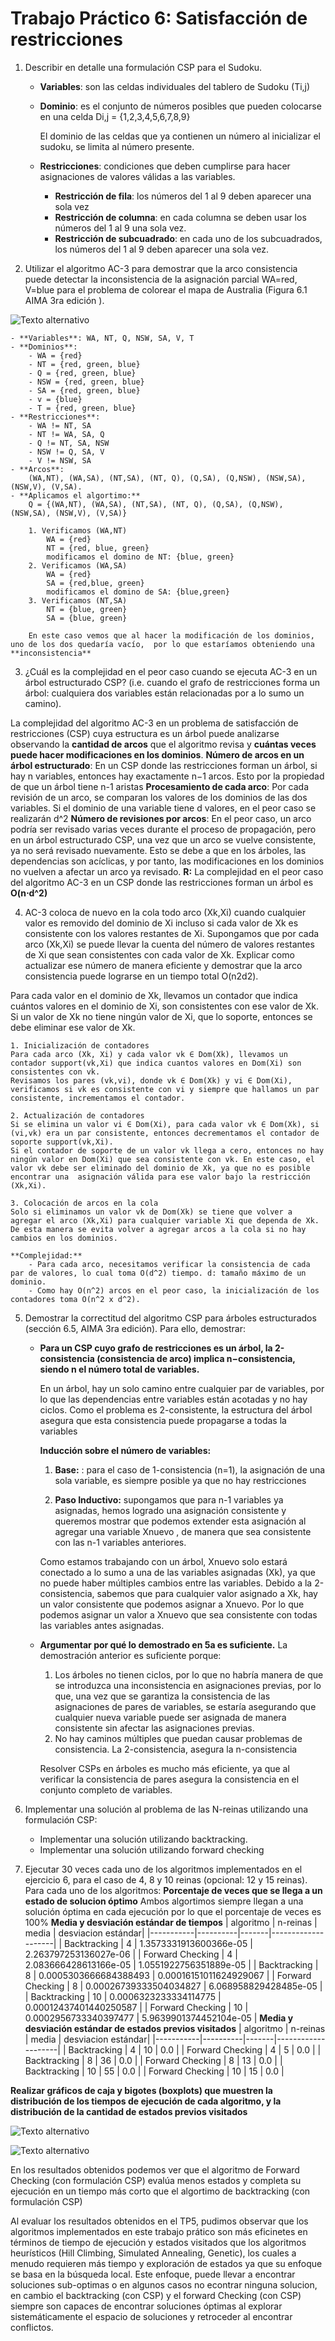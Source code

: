 # Trabajo Práctico 6: Satisfacción de restricciones

1. Describir en detalle una formulación CSP para el Sudoku.
    - **Variables**: son las celdas individuales del tablero de Sudoku (Ti,j)
    - **Dominio**: es el conjunto de números posibles que pueden colocarse en una celda
        Di,j = {1,2,3,4,5,6,7,8,9}

        El dominio de las celdas que ya contienen un número al inicializar el sudoku, se limita al número presente.
    - **Restricciones**: condiciones que deben cumplirse para hacer asignaciones de valores válidas a las variables.
        - **Restricción de fila**: los números del 1 al 9 deben aparecer una sola vez
        - **Restricción de columna**: en cada columna se deben usar los números del 1 al 9 una sola vez.
        - **Restricción de subcuadrado**: en cada uno de los subcuadrados, los números del 1 al 9 deben aparecer una sola vez.

2. Utilizar el algoritmo AC-3 para demostrar que la arco consistencia puede detectar la inconsistencia de la asignación parcial WA=red, V=blue para el problema de colorear el mapa de Australia
(Figura 6.1 AIMA 3ra edición ).

![Texto alternativo](images\6.1_AIMA.png)


    - **Variables**: WA, NT, Q, NSW, SA, V, T
    - **Dominios**: 
        - WA = {red}
        - NT = {red, green, blue}
        - Q = {red, green, blue}
        - NSW = {red, green, blue}
        - SA = {red, green, blue}
        - v = {blue}
        - T = {red, green, blue}
    - **Restricciones**:
        - WA != NT, SA
        - NT != WA, SA, Q
        - Q != NT, SA, NSW
        - NSW != Q, SA, V
        - V != NSW, SA
    - **Arcos**:
        (WA,NT), (WA,SA), (NT,SA), (NT, Q), (Q,SA), (Q,NSW), (NSW,SA), (NSW,V), (V,SA).
    - **Aplicamos el algortimo:**
        Q = {(WA,NT), (WA,SA), (NT,SA), (NT, Q), (Q,SA), (Q,NSW), (NSW,SA), (NSW,V), (V,SA)}

        1. Verificamos (WA,NT)
            WA = {red}
            NT = {red, blue, green}
            modificamos el domino de NT: {blue, green}
        2. Verificamos (WA,SA)
            WA = {red}
            SA = {red,blue, green}
            modificamos el domino de SA: {blue,green}
        3. Verificamos (NT,SA)
            NT = {blue, green}
            SA = {blue, green}

        En este caso vemos que al hacer la modificación de los dominios, uno de los dos quedaría vacío,  por lo que estaríamos obteniendo una **inconsistencia**

3. ¿Cuál es la complejidad en el peor caso cuando se ejecuta AC-3 en un árbol estructurado CSP?
(i.e. cuando el grafo de restricciones forma un árbol: cualquiera dos variables están relacionadas
por a lo sumo un camino).

La complejidad del algoritmo AC-3 en un problema de satisfacción de restricciones (CSP) cuya estructura es un árbol puede analizarse observando la **cantidad de arcos** que el algoritmo revisa y **cuántas veces puede hacer modificaciones en los dominios**.
    **Número de arcos en un árbol estructurado**: En un CSP donde las restricciones forman un árbol, si hay n variables, entonces hay exactamente n−1 arcos. Esto por la propiedad de que un árbol tiene n-1 aristas
    **Procesamiento de cada arco**: Por cada revisión de un arco, se comparan los valores de los dominios de las dos variables. Si el dominio de una variable tiene d valores, en el peor caso se realizarán d^2
    **Número de revisiones por arcos**: En el peor caso, un arco podría ser revisado varias veces durante el proceso de propagación, pero en un árbol estructurado CSP, una vez que un arco se vuelve consistente, ya no será revisado nuevamente. Esto se debe a que en los árboles, las dependencias son acíclicas, y por tanto, las modificaciones en los dominios no vuelven a afectar un arco ya revisado.
    **R:** La complejidad en el peor caso del algoritmo AC-3 en un CSP donde las restricciones forman un árbol es **O(n⋅d^2)** 

 4. AC-3 coloca de nuevo en la cola todo arco (Xk,Xi) cuando cualquier valor es removido del dominio de Xi incluso si cada valor de Xk es consistente con los valores restantes de Xi. Supongamos que por cada arco (Xk,Xi) se puede llevar la cuenta del número de valores restantes de Xi que sean consistentes con cada valor de Xk. Explicar como actualizar ese número de manera eficiente y demostrar que la arco consistencia puede lograrse en un tiempo total O(n2d2).

Para cada valor en el dominio de Xk, llevamos un contador que indica cuántos valores en el dominio de Xi, son consistentes con ese valor de Xk. Si un valor de Xk no tiene ningún valor de Xi, que lo soporte, entonces se debe eliminar ese valor de Xk.

    1. Inicialización de contadores
    Para cada arco (Xk, Xi) y cada valor vk ∈ Dom(Xk), llevamos un contador support(vk,Xi) que indica cuantos valores en Dom(Xi) son consistentes con vk.
    Revisamos los pares (vk,vi), donde vk ∈ Dom(Xk) y vi ∈ Dom(Xi), verificamos si vk es consistente con vi y siempre que hallamos un par consistente, incrementamos el contador.

    2. Actualización de contadores
    Si se elimina un valor vi ∈ Dom(Xi), para cada valor vk ∈ Dom(Xk), si (vi,vk) era un par consistente, entonces decrementamos el contador de soporte support(vk,Xi).
    Si el contador de soporte de un valor vk llega a cero, entonces no hay ningún valor en Dom(Xi) que sea consistente con vk. En este caso, el valor vk debe ser eliminado del dominio de Xk, ya que no es posible encontrar una  asignación válida para ese valor bajo la restricción (Xk,Xi).

    3. Colocación de arcos en la cola
    Solo si eliminamos un valor vk de Dom(Xk) se tiene que volver a agregar el arco (Xk,Xi) para cualquier variable Xi que dependa de Xk. De esta manera se evita volver a agregar arcos a la cola si no hay cambios en los dominios.

    **Complejidad:** 
        - Para cada arco, necesitamos verificar la consistencia de cada par de valores, lo cual toma O(d^2) tiempo. d: tamaño máximo de un dominio.
        - Como hay O(n^2) arcos en el peor caso, la inicialización de los contadores toma O(n^2 x d^2).

5. Demostrar la correctitud del algoritmo CSP para árboles estructurados (sección 6.5, AIMA 3ra edición). Para ello, demostrar:

    - **Para un CSP cuyo grafo de restricciones es un árbol, la 2-consistencia (consistencia de arco) implica n−consistencia, siendo n el número total de variables.** 

        En un árbol, hay un solo camino entre cualquier par de variables, por lo que las dependencias entre variables están acotadas y no hay ciclos.
        Como el problema es 2-consistente, la estructura del árbol asegura que esta consistencia puede propagarse a todas la variables

        **Inducción sobre el número de variables:**
        1. **Base:** : para el caso de 1-consistencia (n=1), la asignación de una sola variable, es siempre posible ya que no hay restricciones

        2. **Paso Inductivo:** supongamos que para n-1 variables ya asignadas, hemos logrado una asignación consistente y queremos mostrar que podemos extender esta asignación al agregar una variable Xnuevo , de manera que sea consistente con las n-1 variables anteriores.

        Como estamos trabajando con un árbol, Xnuevo solo estará conectado a lo sumo a una de las variables asignadas (Xk), ya que no puede haber múltiples cambios entre las variables. Debido a la 2-consistencia, sabemos que para cualquier valor asignado a Xk, hay un valor consistente que podemos asignar a Xnuevo. Por lo que podemos asignar un valor a Xnuevo que sea consistente con todas las variables antes asignadas.

    - **Argumentar por qué lo demostrado en 5a es suficiente.**
        La demostración anterior es suficiente porque: 

        1. Los árboles no tienen ciclos, por lo que no habría manera de que se introduzca una inconsistencia en asignaciones previas, por lo que, una vez que se garantiza la consistencia de las asignaciones de pares de variables, se estaría asegurando que cualquier nueva variable puede ser asignada de manera consistente sin afectar las asignaciones previas.
        2. No hay caminos múltiples que puedan causar problemas de consistencia. La 2-consistencia, asegura la n-consistencia

        Resolver CSPs en árboles es mucho más eficiente, ya que al verificar la consistencia de pares asegura la consistencia en el conjunto completo de variables.

6. Implementar una solución al problema de las N-reinas utilizando una formulación CSP:
    + Implementar una solución utilizando backtracking.
    + Implementar una solución utilizando forward checking

7. Ejecutar 30 veces cada uno de los algoritmos implementados en el ejercicio 6, para el caso de 4,
8 y 10 reinas (opcional: 12 y 15 reinas). Para cada uno de los algoritmos:
    **Porcentaje de veces que se llega a un estado de solucion óptimo**
    Ambos algortimos siempre llegan a una solución óptima en cada ejecución por lo que el porcentaje de veces es 100%
    **Media y desviación estándar de tiempos**
    | algoritmo | n-reinas | media | desviacion estándar|
    |-----------|----------|-------|--------------------|
    | Backtracking | 4 | 1.3573331913600366e-05 | 2.263797253136027e-06 |
    | Forward Checking | 4 | 2.083666428613166e-05 | 1.0551922756351889e-05 |
    | Backtracking | 8 | 0.0005303666684388493 | 0.00016151011624929067 |
    | Forward Checking | 8 | 0.00026739333504034827 | 6.068958829428485e-05 |
    | Backtracking | 10 | 0.0006323233334114775 | 0.00012437401440250587 |
    | Forward Checking | 10 | 0.0002956733340397477 | 5.9639901374452104e-05 |
    **Media y desviación estándar de estados previos visitados**
    | algoritmo | n-reinas | media | desviacion estándar|
    |-----------|----------|-------|--------------------|
    | Backtracking | 4 | 10 | 0.0 |
    | Forward Checking | 4 | 5 | 0.0 |
    | Backtracking | 8 | 36 | 0.0 |
    | Forward Checking | 8 | 13 | 0.0 |
    | Backtracking | 10 | 55 | 0.0 |
    | Forward Checking | 10 | 15 | 0.0 |

**Realizar gráficos de caja y bigotes (boxplots) que muestren la distribución de los tiempos de
ejecución de cada algoritmo, y la distribución de la cantidad de estados previos visitados**

![Texto alternativo](images\Dist_estados.png)

![Texto alternativo](images\Dist_tiempos.png)

En los resultados obtenidos podemos ver que el algoritmo de Forward Checking (con formulación CSP) evalúa menos estados y completa su ejecución en un tiempo más corto que el algortimo de backtracking (con formulación CSP)

Al evaluar los resultados obtenidos en el TP5, pudimos observar que los algoritmos implementados en este trabajo prático son más eficinetes en términos de tiempo de ejecución y estados visitados que los algoritmos heurísticos (Hill Climbing, Simulated Annealing, Genetic), los cuales a menudo requieren más tiempo y exploración de estados ya que su enfoque se basa en la búsqueda local. Este enfoque, puede llevar a encontrar soluciones sub-optimas o en algunos casos no econtrar ninguna solucion, en cambio el backtracking (con CSP) y el forward Checking (con CSP) siempre son capaces de encontrar soluciones óptimas al explorar sistemáticamente el espacio de soluciones y retroceder al encontrar conflictos.
























